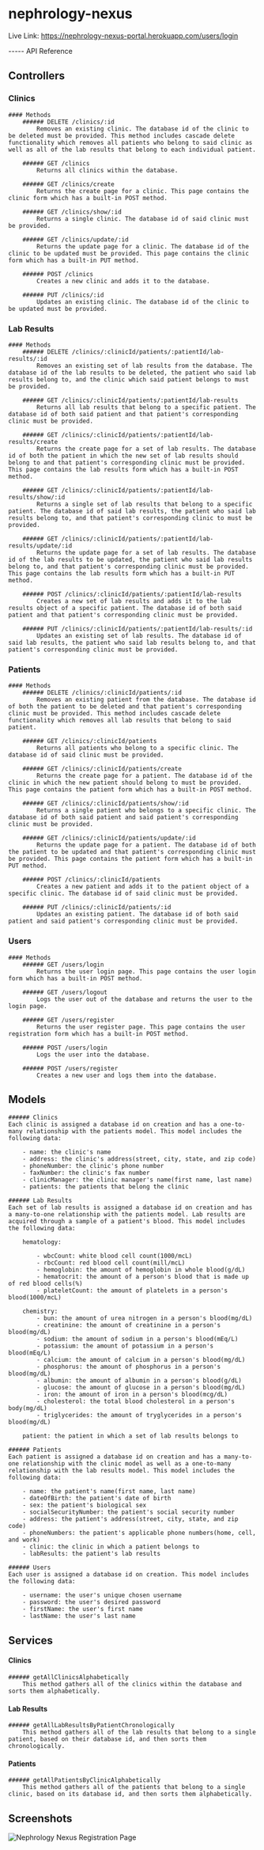 # nephrology-nexus

Live Link: https://nephrology-nexus-portal.herokuapp.com/users/login

----- API Reference

## Controllers
### Clinics
    #### Methods
        ###### DELETE /clinics/:id
            Removes an existing clinic. The database id of the clinic to be deleted must be provided. This method includes cascade delete functionality which removes all patients who belong to said clinic as well as all of the lab results that belong to each individual patient.

        ###### GET /clinics
            Returns all clinics within the database.

        ###### GET /clinics/create
            Returns the create page for a clinic. This page contains the clinic form which has a built-in POST method.

        ###### GET /clinics/show/:id
            Returns a single clinic. The database id of said clinic must be provided.

        ###### GET /clinics/update/:id
            Returns the update page for a clinic. The database id of the clinic to be updated must be provided. This page contains the clinic form which has a built-in PUT method.

        ###### POST /clinics
            Creates a new clinic and adds it to the database.

        ###### PUT /clinics/:id
            Updates an existing clinic. The database id of the clinic to be updated must be provided.

### Lab Results
    #### Methods
        ###### DELETE /clinics/:clinicId/patients/:patientId/lab-results/:id
            Removes an existing set of lab results from the database. The database id of the lab results to be deleted, the patient who said lab results belong to, and the clinic which said patient belongs to must be provided.

        ###### GET /clinics/:clinicId/patients/:patientId/lab-results
            Returns all lab results that belong to a specific patient. The database id of both said patient and that patient's corresponding clinic must be provided.

        ###### GET /clinics/:clinicId/patients/:patientId/lab-results/create
            Returns the create page for a set of lab results. The database id of both the patient in which the new set of lab results should belong to and that patient's corresponding clinic must be provided. This page contains the lab results form which has a built-in POST method.

        ###### GET /clinics/:clinicId/patients/:patientId/lab-results/show/:id
            Returns a single set of lab results that belong to a specific patient. The database id of said lab results, the patient who said lab results belong to, and that patient's corresponding clinic to must be provided.

        ###### GET /clinics/:clinicId/patients/:patientId/lab-results/update/:id
            Returns the update page for a set of lab results. The database id of the lab results to be updated, the patient who said lab results belong to, and that patient's corresponding clinic must be provided. This page contains the lab results form which has a built-in PUT method.

        ###### POST /clinics/:clinicId/patients/:patientId/lab-results
            Creates a new set of lab results and adds it to the lab results object of a specific patient. The database id of both said patient and that patient's corresponding clinic must be provided.

        ###### PUT /clinics/:clinicId/patients/:patientId/lab-results/:id
            Updates an existing set of lab results. The database id of said lab results, the patient who said lab results belong to, and that patient's corresponding clinic must be provided.

### Patients
    #### Methods
        ###### DELETE /clinics/:clinicId/patients/:id
            Removes an existing patient from the database. The database id of both the patient to be deleted and that patient's corresponding clinic must be provided. This method includes cascade delete functionality which removes all lab results that belong to said patient.

        ###### GET /clinics/:clinicId/patients
            Returns all patients who belong to a specific clinic. The database id of said clinic must be provided.

        ###### GET /clinics/:clinicId/patients/create
            Returns the create page for a patient. The database id of the clinic in which the new patient should belong to must be provided. This page contains the patient form which has a built-in POST method.

        ###### GET /clinics/:clinicId/patients/show/:id
            Returns a single patient who belongs to a specific clinic. The database id of both said patient and said patient's corresponding clinic must be provided.

        ###### GET /clinics/:clinicId/patients/update/:id
            Returns the update page for a patient. The database id of both the patient to be updated and that patient's corresponding clinic must be provided. This page contains the patient form which has a built-in PUT method.

        ###### POST /clinics/:clinicId/patients
            Creates a new patient and adds it to the patient object of a specific clinic. The database id of said clinic must be provided.

        ###### PUT /clinics/:clinicId/patients/:id
            Updates an existing patient. The database id of both said patient and said patient's corresponding clinic must be provided.

### Users
    #### Methods
        ###### GET /users/login
            Returns the user login page. This page contains the user login form which has a built-in POST method.
        
        ###### GET /users/logout
            Logs the user out of the database and returns the user to the login page.

        ###### GET /users/register
            Returns the user register page. This page contains the user registration form which has a built-in POST method.

        ###### POST /users/login
            Logs the user into the database.

        ###### POST /users/register
            Creates a new user and logs them into the database.

## Models
    ###### Clinics
    Each clinic is assigned a database id on creation and has a one-to-many relationship with the patients model. This model includes the following data:

        - name: the clinic's name
        - address: the clinic's address(street, city, state, and zip code)
        - phoneNumber: the clinic's phone number
        - faxNumber: the clinic's fax number
        - clinicManager: the clinic manager's name(first name, last name)
        - patients: the patients that belong the clinic

    ###### Lab Results
    Each set of lab results is assigned a database id on creation and has a many-to-one relationship with the patients model. Lab results are acquired through a sample of a patient's blood. This model includes the following data:

        hematology:

            - wbcCount: white blood cell count(1000/mcL)
            - rbcCount: red blood cell count(mill/mcL)
            - hemoglobin: the amount of hemoglobin in whole blood(g/dL)
            - hematocrit: the amount of a person's blood that is made up of red blood cells(%)
            - plateletCount: the amount of platelets in a person's blood(1000/mcL)

        chemistry:
            - bun: the amount of urea nitrogen in a person's blood(mg/dL)
            - creatinine: the amount of creatinine in a person's blood(mg/dL)
            - sodium: the amount of sodium in a person's blood(mEq/L)
            - potassium: the amount of potassium in a person's blood(mEq/L)
            - calcium: the amount of calcium in a person's blood(mg/dL)
            - phosphorus: the amount of phosphorus in a person's blood(mg/dL)
            - albumin: the amount of albumin in a person's blood(g/dL)
            - glucose: the amount of glucose in a person's blood(mg/dL)
            - iron: the amount of iron in a person's blood(mcg/dL)
            - cholesterol: the total blood cholesterol in a person's body(mg/dL)
            - triglycerides: the amount of tryglycerides in a person's blood(mg/dL)

        patient: the patient in which a set of lab results belongs to

    ###### Patients
    Each patient is assigned a database id on creation and has a many-to-one relationship with the clinic model as well as a one-to-many relationship with the lab results model. This model includes the following data:

        - name: the patient's name(first name, last name)
        - dateOfBirth: the patient's date of birth
        - sex: the patient's biological sex
        - socialSecurityNumber: the patient's social security number
        - address: the patient's address(street, city, state, and zip code)
        - phoneNumbers: the patient's applicable phone numbers(home, cell, and work)
        - clinic: the clinic in which a patient belongs to
        - labResults: the patient's lab results

    ###### Users
    Each user is assigned a database id on creation. This model includes the following data:

        - username: the user's unique chosen username
        - password: the user's desired password
        - firstName: the user's first name
        - lastName: the user's last name

## Services
#### Clinics
    ###### getAllClinicsAlphabetically
        This method gathers all of the clinics within the database and sorts them alphabetically.

#### Lab Results
    ###### getAllLabResultsByPatientChronologically
        This method gathers all of the lab results that belong to a single patient, based on their database id, and then sorts them chronologically.

#### Patients
    ###### getAllPatientsByClinicAlphabetically
        This method gathers all of the patients that belong to a single clinic, based on its database id, and then sorts them alphabetically.

## Screenshots

![Nephrology Nexus Registration Page]()




